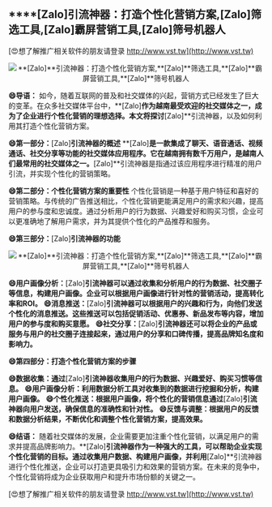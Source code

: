 ## ****[Zalo]**引流神器：打造个性化营销方案,**[Zalo]**筛选工具,**[Zalo]**霸屏营销工具,**[Zalo]**筛号机器人**

[😍想了解推广相关软件的朋友请登录 http://www.vst.tw](http://www.vst.tw)

 <center><img src="https://vst.tw/MP4/tuiguang/png/6.png" alt="**[Zalo]**引流神器：打造个性化营销方案,**[Zalo]**筛选工具,**[Zalo]**霸屏营销工具,**[Zalo]**筛号机器人"></center>

**😄导语：**
如今，随着互联网的普及和社交媒体的兴起，营销方式已经发生了巨大的变革。在众多社交媒体平台中，**[Zalo]**作为越南最受欢迎的社交媒体之一，成为了企业进行个性化营销的理想选择。本文将探讨**[Zalo]**引流神器，以及如何利用其打造个性化营销方案。

**😄第一部分：**[Zalo]**引流神器的概述**
**[Zalo]**是一款集成了聊天、语音通话、视频通话、社交分享等功能的社交媒体应用程序。它在越南拥有数千万用户，是越南人们最常用的社交媒体之一。**[Zalo]**引流神器是指通过该应用程序进行精准的用户引流，并实现个性化的营销策略。

**😄第二部分：个性化营销方案的重要性**
个性化营销是一种基于用户特征和喜好的营销策略。与传统的广告推送相比，个性化营销更能满足用户的需求和兴趣，提高用户的参与度和忠诚度。通过分析用户的行为数据、兴趣爱好和购买习惯，企业可以更准确地了解用户需求，并为其提供个性化的产品推荐和服务。

**😄第三部分：**[Zalo]**引流神器的功能**

 <center><img src="https://vst.tw/MP4/tuiguang/png/7.png" alt="**[Zalo]**引流神器：打造个性化营销方案,**[Zalo]**筛选工具,**[Zalo]**霸屏营销工具,**[Zalo]**筛号机器人"></center>

**😄用户画像分析：**[Zalo]**引流神器可以通过收集和分析用户的行为数据、社交圈子等信息，构建用户画像。企业可以根据用户画像进行针对性的营销活动，提高转化率和ROI。**
**😄消息推送：**[Zalo]**引流神器可以根据用户的兴趣和行为，向他们发送个性化的消息推送。这些推送可以包括促销活动、优惠券、新品发布等内容，增加用户的参与度和购买意愿。**
**😄社交分享：**[Zalo]**引流神器还可以将企业的产品或服务与用户的社交圈子连接起来，通过用户的分享和口碑传播，提高品牌知名度和影响力。**

**😄第四部分：打造个性化营销方案的步骤**

**😄数据收集：通过**[Zalo]**引流神器收集用户的行为数据、兴趣爱好、购买习惯等信息。**
**😄用户画像分析：利用数据分析工具对收集到的数据进行挖掘和分析，构建用户画像。**
**😄个性化推送：根据用户画像，将个性化的营销信息通过**[Zalo]**引流神器向用户发送，确保信息的准确性和针对性。**
**😄反馈与调整：根据用户的反馈和数据分析结果，不断优化和调整个性化营销方案，提高效果。**

**😄结语：**
随着社交媒体的发展，企业需要更加注重个性化营销，以满足用户的需求并提高品牌影响力。**[Zalo]**引流神器作为一种强大的工具，可以帮助企业实现个性化营销的目标。通过收集用户数据、构建用户画像，并利用**[Zalo]**引流神器进行个性化推送，企业可以打造更具吸引力和效果的营销方案。在未来的竞争中，个性化营销将成为企业获取用户和提升市场份额的关键之一。

[😍想了解推广相关软件的朋友请登录 http://www.vst.tw](http://www.vst.tw)



